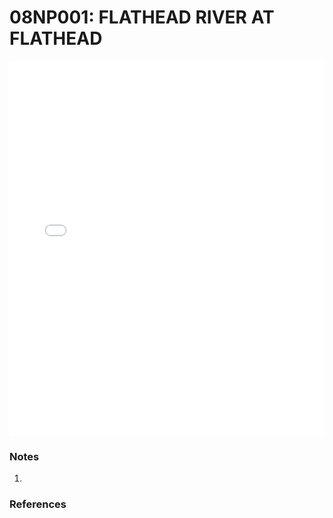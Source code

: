 # 08NP001: FLATHEAD RIVER AT FLATHEAD

<iframe src="/_static/stations/08NP001_fdc.html" width="100%" height="600" frameborder="0"></iframe>

### Notes
1. 

### References

